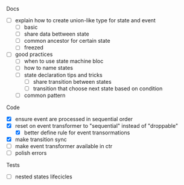 Docs
* [ ] explain how to create union-like type for state and event
  * [ ] basic
  * [ ] share data bettween state
  * [ ] common ancestor for certain state
  * [ ] freezed
* [ ] good practices
  - [ ] when to use state machine bloc
  - [ ] how to name states
  - [ ] state declaration tips and tricks
    - [ ] share transition between states
    - [ ] transition that choose next state based on condition
  - [ ] common pattern

Code
* [X] ensure event are processed in sequential order
* [X] reset on event transformer to "sequential" instead of "droppable"
  - [X] better define rule for event transormations
* [X] make transition sync
* [ ] make event transformer available in ctr
* [ ] polish errors

Tests
* [ ] nested states lifecicles


